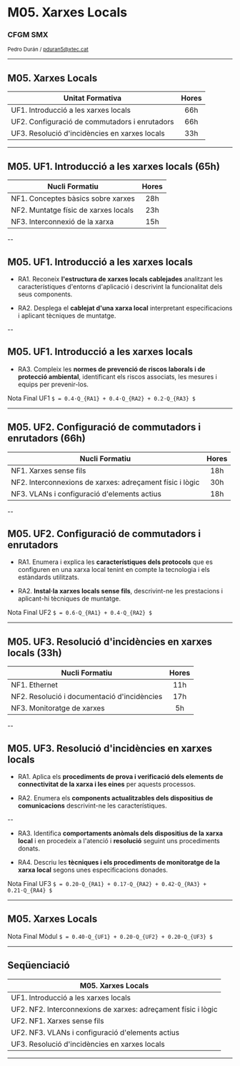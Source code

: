 <!-- .slide: class="intro" -->
# M05. Xarxes Locals
### CFGM SMX
<small>Pedro Durán / [pduran5@xtec.cat](mailto:pduran5@xtec.cat)</small>

---

## M05. Xarxes Locals

| Unitat Formativa | Hores |
| - |:-:|
| UF1. Introducció a les xarxes locals | 66h |
| UF2. Configuració de commutadors i enrutadors | 66h |
| UF3. Resolució d'incidències en xarxes locals | 33h |

---

## M05. UF1. Introducció a les xarxes locals (65h)

| Nucli Formatiu | Hores |
| - |:-:|
| NF1. Conceptes bàsics sobre xarxes | 28h |
| NF2. Muntatge físic de xarxes locals | 23h |
| NF3. Interconnexió de la xarxa | 15h |

--

## M05. UF1. Introducció a les xarxes locals

*   RA1. Reconeix **l'estructura de xarxes locals cablejades** analitzant les característiques d'entorns d'aplicació i descrivint la funcionalitat dels seus components.

*   RA2. Desplega el **cablejat d'una xarxa local** interpretant especificacions i aplicant tècniques de muntatge.

--

## M05. UF1. Introducció a les xarxes locals

*   RA3. Compleix les **normes de prevenció de riscos laborals i de protecció ambiental**, identificant els riscos associats, les mesures i equips per prevenir-los.

Nota Final UF1 `$ = 0.4·Q_{RA1} + 0.4·Q_{RA2} + 0.2·Q_{RA3} $`

---

## M05. UF2. Configuració de commutadors i enrutadors (66h)

| Nucli Formatiu | Hores |
| - |:-:|
| NF1. Xarxes sense fils | 18h |
| NF2. Interconnexions de xarxes: adreçament físic i lògic | 30h |
| NF3. VLANs i configuració d'elements actius | 18h |

--

## M05. UF2. Configuració de commutadors i enrutadors

*   RA1. Enumera i explica les **característiques dels protocols** que es configuren en una xarxa local tenint en compte la tecnologia i els estàndards utilitzats.

*   RA2. **Instal·la xarxes locals sense fils**, descrivint-ne les prestacions i aplicant-hi tècniques de muntatge.

Nota Final UF2 `$ = 0.6·Q_{RA1} + 0.4·Q_{RA2} $`

---

## M05. UF3. Resolució d'incidències en xarxes locals (33h)

| Nucli Formatiu | Hores |
| - |:-:|
| NF1. Ethernet | 11h |
| NF2. Resolució i documentació d'incidències | 17h |
| NF3. Monitoratge de xarxes | 5h |

--

## M05. UF3. Resolució d'incidències en xarxes locals

*   RA1. Aplica els **procediments de prova i verificació dels elements de connectivitat de la xarxa i les eines** per aquests processos.

*   RA2. Enumera els **components actualitzables dels dispositius de comunicacions** descrivint-ne les característiques.

--

*   RA3. Identifica **comportaments anòmals dels dispositius de la xarxa local** i en procedeix a l'atenció i **resolució** seguint uns procediments donats.

*   RA4. Descriu les **tècniques i els procediments de monitoratge de la xarxa local** segons unes especificacions donades. 

Nota Final UF3 `$ = 0.20·Q_{RA1} + 0.17·Q_{RA2} + 0.42·Q_{RA3} + 0.21·Q_{RA4} $`

---

## M05. Xarxes Locals

Nota Final Mòdul `$ = 0.40·Q_{UF1} + 0.20·Q_{UF2} + 0.20·Q_{UF3} $`

---

## Seqüenciació

| M05. Xarxes Locals |
| - |
| UF1. Introducció a les xarxes locals |
| UF2. NF2. Interconnexions de xarxes: adreçament físic i lògic |
| UF2. NF1. Xarxes sense fils |
| UF2. NF3. VLANs i configuració d'elements actius |
| UF3. Resolució d'incidències en xarxes locals |

---

<!-- .slide: data-background="https://media.giphy.com/media/dA6d16kxeS6fS/giphy.gif" -->
